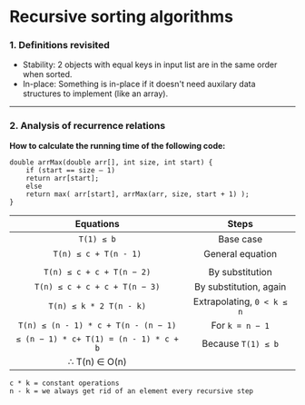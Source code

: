 # Recursive sorting algorithms

### 1. Definitions revisited

* Stability: 2 objects with equal keys in input list are in the same order when sorted.
* In-place: Something is in-place if it doesn't need auxilary data structures to implement (like an array).

------

### 2. Analysis of recurrence relations

**How to calculate the running time of the following code:**

```
double arrMax(double arr[], int size, int start) {
	if (start == size – 1)
	return arr[start];
	else
	return max( arr[start], arrMax(arr, size, start + 1) );
}
```

| Equations | Steps |
| :---: | :---: |
|`T(1) ≤ b`| Base case|
|`T(n) ≤ c + T(n - 1)`| General equation|
|||
|`T(n) ≤ c + c + T(n − 2)` |By substitution|
|`T(n) ≤ c + c + c + T(n − 3)` |By substitution, again|
|`T(n) ≤ k * 2 T(n - k)` |Extrapolating, `0 < k ≤ n`|
|`T(n) ≤ (n - 1) * c + T(n - (n − 1)` |For `k = n − 1`|
|`≤ (n − 1) * c+ T(1) = (n - 1) * c + b`| Because `T(1) ≤ b`|
|∴ T(n) ∈ O(n)|

```
c * k = constant operations
n - k = we always get rid of an element every recursive step
```



